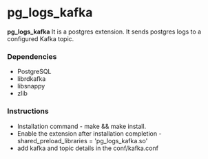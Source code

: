 # pg_logs_kafka
**pg_logs_kafka** It is a postgres extension. It sends postgres logs to a configured Kafka topic.

### Dependencies

* PostgreSQL
* librdkafka
* libsnappy
* zlib

### Instructions
* Installation command - make && make install.
* Enable the extension after installation completion - 
      shared_preload_libraries = 'pg_logs_kafka.so'
* add kafka and topic details in the conf/kafka.conf  
